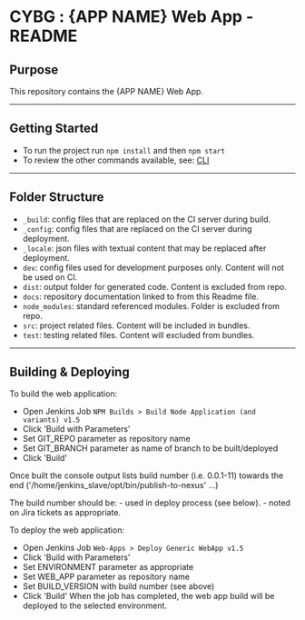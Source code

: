 # CYBG : {APP NAME} Web App - README

## Purpose

This repository contains the {APP NAME} Web App.

---
## Getting Started

- To run the project run `npm install` and then `npm start`
- To review the other commands available, see: [CLI]("./CLI.md")

---
## Folder Structure

- `_build`: config files that are replaced on the CI server during build.
- `_config`: config files that are replaced on the CI server during deployment.
- `_locale`: json files with textual content that may be replaced after deployment.
- `dev`: config files used for development purposes only. Content will not be used on CI.
- `dist`: output folder for generated code. Content is excluded from repo.
- `docs`: repository documentation linked to from this Readme file.
- `node_modules`: standard referenced modules. Folder is excluded from repo.
- `src`: project related files. Content will be included in bundles.
- `test`: testing related files. Content will excluded from bundles.

---
## Building & Deploying

To build the web application:
- Open Jenkins Job `NPM Builds > Build Node Application (and variants) v1.5`
- Click 'Build with Parameters'
- Set GIT_REPO parameter as repository name
- Set GIT_BRANCH parameter as name of branch to be built/deployed
- Click 'Build'

Once built the console output lists build number (i.e. 0.0.1-11) towards the end ('/home/jenkins_slave/opt/bin/publish-to-nexus' ...)

The build number should be:
    - used in deploy process (see below).
    - noted on Jira tickets as appropriate.

To deploy the web application:
- Open Jenkins Job `Web-Apps > Deploy Generic WebApp v1.5`
- Click 'Build with Parameters'
- Set ENVIRONMENT parameter as appropriate
- Set WEB_APP parameter as repository name
- Set BUILD_VERSION with build number (see above)
- Click 'Build'
When the job has completed, the web app build will be deployed to the selected environment.
